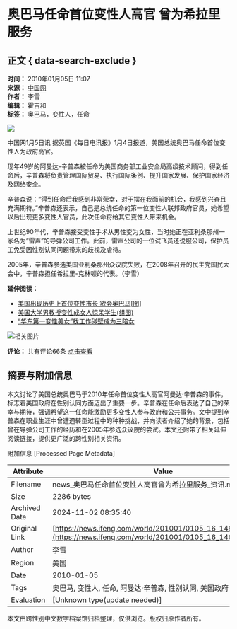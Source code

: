 # 奥巴马任命首位变性人高官 曾为希拉里服务

## 正文 { data-search-exclude }


**时间：** 2010年01月05日 11:07  
**来源：** [中国网](http://www.china.com.cn/news/txt/2010-01/05/content_19182416.htm)  
**作者：** 李雪  
**编辑：** 霍吉和  
**标签：** 奥巴马，变性人，任命  

![](http://img.ifeng.com/res/201001/0105_893686.jpg)

中国网1月5日讯 据英国《每日电讯报》1月4日报道，美国总统奥巴马任命首位变性人为政府高官。

现年49岁的阿曼达-辛普森被任命为美国商务部工业安全局高级技术顾问，得到任命后，辛普森将负责管理国际贸易、执行国际条例、提升国家发展、保护国家经济及网络安全。

辛普森说：“得到任命后我感到非常荣幸，对于摆在我面前的机会，我感到兴奋且充满期待。”辛普森还表示，自己是总统任命的第一位变性人联邦政府官员，她希望以后出现更多变性人官员，此次任命将给其它变性人带来机会。

上世纪90年代，辛普森接受变性手术从男性变为女性，当时她正在亚利桑那州一家名为“雷声”的导弹公司工作。此前，雷声公司的一位试飞员还说服公司，保护员工免受因性别认同问题带来的歧视及虐待。

2005年，辛普森参选美国亚利桑那州众议院失败，在2008年召开的民主党国民大会中，辛普森担任希拉里-克林顿的代表。（李雪）

**延伸阅读：**

- [美国出现历史上首位变性市长 欲会奥巴马\[图\]](http://news.ifeng.com/photo/news/200811/1109_1397_869359.shtml)
- [美国大学男教授变性成女人惊呆学生(组图)](http://news.ifeng.com/world/2/200809/0909_2591_773131.shtml)
- [“华东第一变性美女”找工作碰壁成为三陪女](http://news.ifeng.com/society/2/200907/0703_344_1232112.shtml)

![相关图片](http://img.ifeng.com/tres/news/d091229001.jpg)

**评论：** 共有评论66条 [点击查看](http://comment.ifeng.com/view.php?chId=16&docId=1499051&docName=%e5%a5%a5%e5%b7%b4%e9%a9%ac%e4%bb%bb%e5%91%bd%e9%a6%96%e4%bd%8d%e5%8f%98%e6%80%a7%e4%ba%ba%e9%ab%98%e5%ae%98+%e6%9b%be%e4%b8%ba%e5%b8%8c%e6%8b%89%e9%87%8c%e6%9c%8d%e5%8a%a1&docUrl=http%3a%2f%2fnews.ifeng.com%2fworld%2f201001%2f0105_16_1499051.shtml)

## 摘要与附加信息

<!-- tcd_abstract -->
本文讨论了美国总统奥巴马于2010年任命首位变性人高官阿曼达·辛普森的事件，标志着美国政府在性别认同方面迈出了重要一步。辛普森在任命后表达了自己的荣幸与期待，强调希望这一任命能激励更多变性人参与政府和公共事务。文中提到辛普森在职业生涯中曾遭遇转型过程中的种种挑战，并向读者介绍了她的背景，包括曾在导弹公司工作的经历和在2005年参选众议院的尝试。本文还附带了相关延伸阅读链接，提供更广泛的跨性别相关资讯。
<!-- tcd_abstract_end -->

附加信息 [Processed Page Metadata]

| Attribute       | Value                                  |
|-----------------|----------------------------------------|
| Filename        | news_奥巴马任命首位变性人高官曾为希拉里服务_资讯.md                             |
| Size            | 2286 bytes                           |
| Archived Date   | 2024-11-02 08:35:40                             |
| Original Link   | [https://news.ifeng.com/world/201001/0105_16_1499051.shtml](https://news.ifeng.com/world/201001/0105_16_1499051.shtml)                       |
| Author          | 李雪                               |
| Region          | 美国                               |
| Date            | 2010-01-05                                 |
| Tags            | 奥巴马, 变性人, 任命, 阿曼达·辛普森, 性别认同, 美国政府                                 |
| Evaluation            | [Unknown type(update needed)]                                 |
<!-- tcd_table_end -->

本文由跨性别中文数字档案馆归档整理，仅供浏览。版权归原作者所有。
